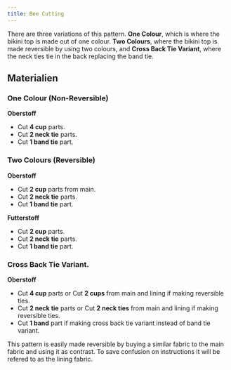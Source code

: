 ```yaml
---
title: Bee Cutting
---
```


There are three variations of this pattern. **One Colour**, which is where the bikini top is made out of one colour. **Two Colours**, where the bikini top is made reversible by using two colours, and **Cross Back Tie Variant**, where the neck ties tie in the back replacing the band tie.

## Materialien

### One Colour (Non-Reversible)

**Oberstoff**

- Cut **4 cup** parts.
- Cut **2 neck tie** parts.
- Cut **1 band tie** part.

### Two Colours (Reversible)

**Oberstoff**

- Cut **2 cup** parts from main.
- Cut **2 neck tie** parts.
- Cut **1 band tie** part.

**Futterstoff**

- Cut **2 cup** parts.
- Cut **2 neck tie** parts.
- Cut **1 band tie** part.

### Cross Back Tie Variant.

**Oberstoff**

- Cut **4 cup** parts or Cut **2 cups** from main and lining if making reversible ties.
- Cut **2 neck tie** parts or Cut **2 neck ties** from main and lining if making reversible ties.
- Cut **1 band** part if making cross back tie variant instead of band tie variant.

<Note>

This pattern is easily made reversible by buying a similar fabric to the main fabric and using it as contrast. To save confusion on instructions it will be refered to as the lining fabric.

</Note>
